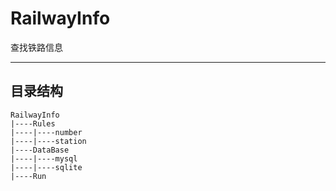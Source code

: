 # RailwayInfo
查找铁路信息

---
## 目录结构
```
RailwayInfo
|----Rules
|----|----number
|----|----station
|----DataBase
|----|----mysql
|----|----sqlite
|----Run
```

